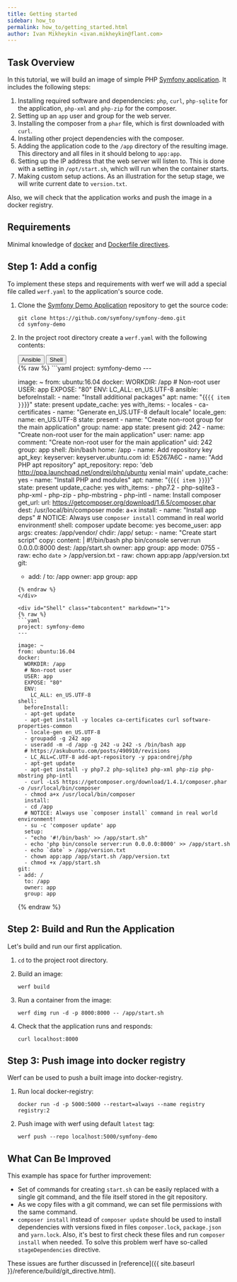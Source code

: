 ```yaml
---
title: Getting started
sidebar: how_to
permalink: how_to/getting_started.html
author: Ivan Mikheykin <ivan.mikheykin@flant.com>
---
```


## Task Overview

In this tutorial, we will build an image of simple PHP [Symfony application](https://github.com/symfony/demo). It includes the following steps:

1. Installing required software and dependencies: `php`, `curl`, `php-sqlite` for the application,  `php-xml` and `php-zip` for the composer.
1. Setting up an `app` user and group for the web server.
1. Installing the composer from a `phar` file, which is first downloaded with `curl`.
1. Installing other project dependencies with the composer.
1. Adding the application code to the `/app` directory of the resulting image.
   This directory and all files in it should belong to `app:app`.
1. Setting up the IP address that the web server will listen to. This is done with a setting in `/opt/start.sh`, which will run when the container starts.
1. Making custom setup actions. As an illustration for the setup stage, we will write current date to `version.txt`.

Also, we will check that the application works and push the image in a docker registry.

## Requirements

Minimal knowledge of [docker](https://www.docker.com/) and [Dockerfile directives](https://docs.docker.com/engine/reference/builder/).

## Step 1: Add a config

To implement these steps and requirements with werf we will add a special file called `werf.yaml` to the application's source code.

1. Clone the [Symfony Demo Application](https://github.com/symfony/demo) repository to get the source code:

    ```shell
    git clone https://github.com/symfony/symfony-demo.git
    cd symfony-demo
    ```

2.  In the project root directory create a `werf.yaml` with the following contents:

    <div class="tab">
      <button class="tablinks active" onclick="openTab(event, 'Ansible')">Ansible</button>
      <button class="tablinks" onclick="openTab(event, 'Shell')">Shell</button>
    </div>

    <div id="Ansible" class="tabcontent active" markdown="1">
      {% raw %}
      ```yaml
      project: symfony-demo
      ---

      image: ~
      from: ubuntu:16.04
      docker:
        WORKDIR: /app
        # Non-root user
        USER: app
        EXPOSE: "80"
        ENV:
          LC_ALL: en_US.UTF-8
      ansible:
        beforeInstall:
        - name: "Install additional packages"
          apt:
            name: "{{`{{ item }}`}}"
            state: present
            update_cache: yes
          with_items:
            - locales
            - ca-certificates
        - name: "Generate en_US.UTF-8 default locale"
          locale_gen:
            name: en_US.UTF-8
            state: present
        - name: "Create non-root group for the main application"
          group:
            name: app
            state: present
            gid: 242
        - name: "Create non-root user for the main application"
          user:
            name: app
            comment: "Create non-root user for the main application"
            uid: 242
            group: app
            shell: /bin/bash
            home: /app
        - name: Add repository key
          apt_key:
            keyserver: keyserver.ubuntu.com
            id: E5267A6C
        - name: "Add PHP apt repository"
          apt_repository:
            repo: 'deb http://ppa.launchpad.net/ondrej/php/ubuntu xenial main'
            update_cache: yes
        - name: "Install PHP and modules"
          apt:
            name: "{{`{{ item }}`}}"
            state: present
            update_cache: yes
          with_items:
            - php7.2
            - php-sqlite3
            - php-xml
            - php-zip
            - php-mbstring
            - php-intl
        - name: Install composer
          get_url:
            url: https://getcomposer.org/download/1.6.5/composer.phar
            dest: /usr/local/bin/composer
            mode: a+x
        install:
        - name: "Install app deps"
          # NOTICE: Always use `composer install` command in real world environment!
          shell: composer update
          become: yes
          become_user: app
          args:
            creates: /app/vendor/
            chdir: /app/
        setup:
        - name: "Create start script"
          copy:
            content: |
              #!/bin/bash
              php bin/console server:run 0.0.0.0:8000
            dest: /app/start.sh
            owner: app
            group: app
            mode: 0755
        - raw: echo `date` > /app/version.txt
        - raw: chown app:app /app/version.txt
      git:
      - add: /
        to: /app
        owner: app
        group: app
      ```
      {% endraw %}
    </div>

    <div id="Shell" class="tabcontent" markdown="1">
      {% raw %}
      ```yaml
      project: symfony-demo
      ---

      image: ~
      from: ubuntu:16.04
      docker:
        WORKDIR: /app
        # Non-root user
        USER: app
        EXPOSE: "80"
        ENV:
          LC_ALL: en_US.UTF-8
      shell:
        beforeInstall:
        - apt-get update
        - apt-get install -y locales ca-certificates curl software-properties-common
        - locale-gen en_US.UTF-8
        - groupadd -g 242 app
        - useradd -m -d /app -g 242 -u 242 -s /bin/bash app
        # https://askubuntu.com/posts/490910/revisions
        - LC_ALL=C.UTF-8 add-apt-repository -y ppa:ondrej/php
        - apt-get update
        - apt-get install -y php7.2 php-sqlite3 php-xml php-zip php-mbstring php-intl
        - curl -LsS https://getcomposer.org/download/1.4.1/composer.phar -o /usr/local/bin/composer
        - chmod a+x /usr/local/bin/composer
        install:
        - cd /app
        # NOTICE: Always use `composer install` command in real world environment!
        - su -c 'composer update' app
        setup:
        - "echo '#!/bin/bash' >> /app/start.sh"
        - echo 'php bin/console server:run 0.0.0.0:8000' >> /app/start.sh
        - echo `date` > /app/version.txt
        - chown app:app /app/start.sh /app/version.txt
        - chmod +x /app/start.sh
      git:
      - add: /
        to: /app
        owner: app
        group: app
      ```
      {% endraw %}
    </div>

## Step 2: Build and Run the Application

Let's build and run our first application.

1.  `cd` to the project root directory.

2.  Build an image:

    ```shell
    werf build
    ```

3.  Run a container from the image:

    ```shell
    werf dimg run -d -p 8000:8000 -- /app/start.sh
    ```

4.  Check that the application runs and responds:

    ```shell
    curl localhost:8000
    ```

## Step 3: Push image into docker registry

Werf can be used to push a built image into docker-registry.

1. Run local docker-registry:

    ```shell
    docker run -d -p 5000:5000 --restart=always --name registry registry:2
    ```

2. Push image with werf using default `latest` tag:

    ```shell
    werf push --repo localhost:5000/symfony-demo
    ```

## What Can Be Improved

This example has space for further improvement:

* Set of commands for creating `start.sh` can be easily replaced with a single git command, and the file itself stored in the git repository.
* As we copy files with a git command, we can set file permissions with the same command.
* `composer install` instead of `composer update` should be used to install dependencies with versions fixed in files `composer.lock`, `package.json` and `yarn.lock`. Also, it's best to first check these files and run `composer install` when needed. To solve this problem werf have so-called `stageDependencies` directive.

These issues are further discussed in [reference]({{ site.baseurl }}/reference/build/git_directive.html).
